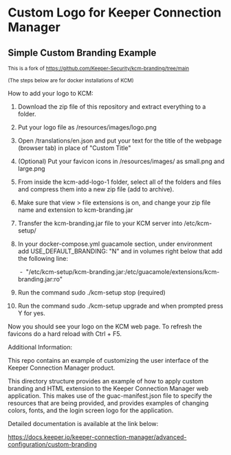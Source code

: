 # Custom Logo for Keeper Connection Manager
## Simple Custom Branding Example

<sub>This is a fork of https://github.com/Keeper-Security/kcm-branding/tree/main</sub>

<sub>(The steps below are for docker installations of KCM)</sub>

How to add your logo to KCM:
1. Download the zip file of this repository and extract everything to a folder.
2. Put your logo file as /resources/images/logo.png
3. Open /translations/en.json and put your text for the title of the webpage (browser tab) in place of "Custom Title"
4. (Optional) Put your favicon icons in /resources/images/ as small.png and large.png
5. From inside the kcm-add-logo-1 folder, select all of the folders and files and compress them into a new zip file (add to archive).
6. Make sure that view > file extensions is on, and change your zip file name and extension to kcm-branding.jar
7. Transfer the kcm-branding.jar file to your KCM server into /etc/kcm-setup/
8. In your docker-compose.yml guacamole section, under environment add USE_DEFAULT_BRANDING: "N" and in volumes right below that add the following line:
   
   &nbsp;-&nbsp; "/etc/kcm-setup/kcm-branding.jar:/etc/guacamole/extensions/kcm-branding.jar:ro"
10. Run the command sudo ./kcm-setup stop (required)
11. Run the command sudo ./kcm-setup upgrade and when prompted press Y for yes.

Now you should see your logo on the KCM web page. To refresh the favicons do a hard reload with Ctrl + F5.

Additional Information:

This repo contains an example of customizing the user interface of the Keeper Connection Manager product.

This directory structure provides an example of how to apply custom branding
and HTML extension to the Keeper Connection Manager web application. This makes use
of the guac-manifest.json file to specify the resources that are being provided,
and provides examples of changing colors, fonts, and the login screen logo for
the application.

Detailed documentation is available at the link below:

https://docs.keeper.io/keeper-connection-manager/advanced-configuration/custom-branding
